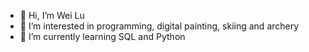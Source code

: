 - 👋 Hi, I’m Wei Lu
- 👀 I’m interested in programming, digital painting, skiing and archery
- 🌱 I’m currently learning SQL and Python

<!---
eviii-in-reed/eviii-in-reed is a ✨ special ✨ repository because its `README.md` (this file) appears on your GitHub profile.
You can click the Preview link to take a look at your changes.
--->
